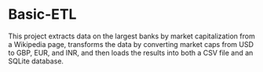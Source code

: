 # Basic-ETL
This project extracts data on the largest banks by market capitalization from a Wikipedia page, transforms the data by converting market caps from USD to GBP, EUR, and INR, and then loads the results into both a CSV file and an SQLite database.
